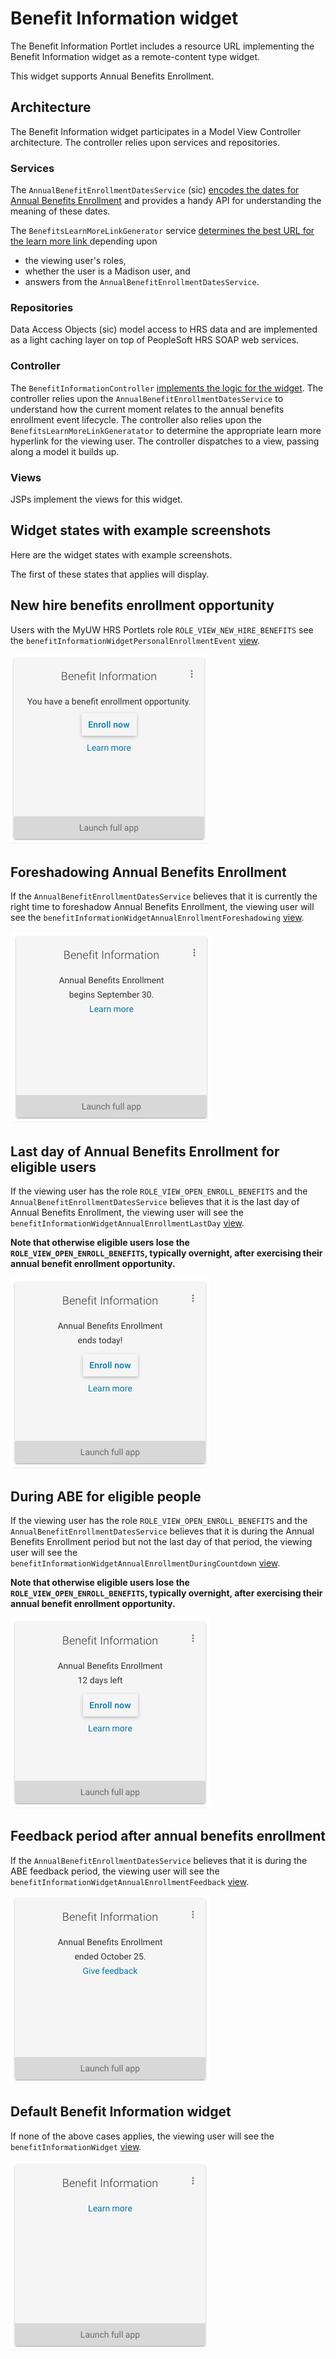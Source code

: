 # Benefit Information widget

The Benefit Information Portlet includes a resource URL implementing the Benefit Information widget as a remote-content type widget.

This widget supports Annual Benefits Enrollment.

## Architecture

The Benefit Information widget participates in a Model View Controller
architecture. The controller relies upon services and repositories.

### Services

The `AnnualBenefitEnrollmentDatesService` (sic)
[encodes the dates for Annual Benefits Enrollment][AnnualBenefitEnrollmentDatesService]
and provides a handy API for understanding the meaning of these dates.

The `BenefitsLearnMoreLinkGenerator` service
[determines the best URL for the learn more link ][BenefitsLearnMoreLinkGenerator]
depending upon

+ the viewing user's roles,
+ whether the user is a Madison user, and
+ answers from the `AnnualBenefitEnrollmentDatesService`.

### Repositories

Data Access Objects (sic) model access to HRS data and
are implemented as a light caching layer on top of
PeopleSoft HRS SOAP web services.

### Controller

The `BenefitInformationController` [implements the logic for the widget][BenefitInformationController benefitInformationWidget method].
The controller relies upon the `AnnualBenefitEnrollmentDatesService`
to understand how the current moment relates to the annual benefits enrollment
event lifecycle.
The controller also relies upon the `BenefitsLearnMoreLinkGeneratator` to
determine the appropriate learn more hyperlink for the viewing user.
The controller dispatches to a view, passing along a model it builds up.

### Views

JSPs implement the views for this widget.

## Widget states with example screenshots

Here are the widget states with example screenshots.

The first of these states that applies will display.

## New hire benefits enrollment opportunity

Users with the MyUW HRS Portlets role `ROLE_VIEW_NEW_HIRE_BENEFITS`
see the `benefitInformationWidgetPersonalEnrollmentEvent`
[view][benefitInformationWidgetPersonalEnrollmentEvent JSP].

![Screenshot of Annual Benefits Enrollment widget stating a benefit enrollment opportunity with Enroll now button and Learn more link](./benefit-information-widget-personal-enrollment-event.png)

## Foreshadowing Annual Benefits Enrollment

If the `AnnualBenefitEnrollmentDatesService` believes that it is currently the
right time to foreshadow Annual Benefits Enrollment,
the viewing user will see
the `benefitInformationWidgetAnnualEnrollmentForeshadowing`
[view][benefitInformationWidgetAnnualEnrollmentForeshadowing JSP].

![Screenshot of Annual Benefits Enrollment widget stating benefit enrollment begins September 30 Learn more link](./benefit-information-widget-abe-foreshadowing.png)

## Last day of Annual Benefits Enrollment for eligible users

If the viewing user has the role `ROLE_VIEW_OPEN_ENROLL_BENEFITS`
and the `AnnualBenefitEnrollmentDatesService` believes that it is the last day
of Annual Benefits Enrollment,
the viewing user will see
the `benefitInformationWidgetAnnualEnrollmentLastDay`
[view][benefitInformationWidgetAnnualEnrollmentLastDay JSP].

**Note that otherwise eligible users lose the `ROLE_VIEW_OPEN_ENROLL_BENEFITS`,
typically overnight, after exercising their annual benefit enrollment
opportunity.**

![Screenshot of Annual Benefits Enrollment widget stating annual benefit enrollment ends today with Enroll now button and learn more link](./benefit-info-widget-abe-last-day.png)

## During ABE for eligible people

If the viewing user has the role `ROLE_VIEW_OPEN_ENROLL_BENEFITS`
and the `AnnualBenefitEnrollmentDatesService` believes that it is during the
Annual Benefits Enrollment period but not the last day of that period,
the viewing user will see
the `benefitInformationWidgetAnnualEnrollmentDuringCountdown`
[view][benefitInformationWidgetAnnualEnrollmentDuringCountdown JSP].

**Note that otherwise eligible users lose the `ROLE_VIEW_OPEN_ENROLL_BENEFITS`,
typically overnight, after exercising their annual benefit enrollment
opportunity.**

![Screenshot of Annual Benefits Enrollment widget stating 12 days left in annual benefit enrollment with Enroll now button and learn more link](./benefit-info-widget-abe-12-days-left.png)

## Feedback period after annual benefits enrollment

If the `AnnualBenefitEnrollmentDatesService` believes that it is during the
ABE feedback period, the viewing user will see
the `benefitInformationWidgetAnnualEnrollmentFeedback`
[view][benefitInformationWidgetAnnualEnrollmentFeedback JSP].

![Screenshot of Annual Benefits Enrollment widget stating date annual benefits enrollment ended and offering link to give feedback](./benefit-info-widget-abe-feedback.png)

## Default Benefit Information widget

If none of the above cases applies,
the viewing user will see
the `benefitInformationWidget`
[view][benefitInformationWidget JSP].

![Screenshot of Annual Benefits Enrollment widget offering a Learn more link](./benefit-info-widget-default.png)

[AnnualBenefitEnrollmentDatesService]: https://github.com/UW-Madison-DoIT/hrs-portlets/blob/uw-master/hrs-portlets-api/src/main/java/edu/wisc/hr/service/benefits/AnnualBenefitEnrollmentDatesService.java
[BenefitsLearnMoreLinkGenerator]: https://github.com/UW-Madison-DoIT/hrs-portlets/blob/uw-master/hrs-portlets-webapp/src/main/java/edu/wisc/portlet/hrs/web/benefits/BenefitsLearnMoreLinkGenerator.java
[BenefitInformationController benefitInformationWidget method]: https://github.com/UW-Madison-DoIT/hrs-portlets/blob/uw-master/hrs-portlets-webapp/src/main/java/edu/wisc/portlet/hrs/web/benefits/BenefitInformationController.java#L165

[benefitInformationWidgetPersonalEnrollmentEvent JSP]: https://github.com/UW-Madison-DoIT/hrs-portlets/blob/uw-master/hrs-portlets-webapp/src/main/webapp/WEB-INF/jsp/benefitInformationWidgetPersonalEnrollmentEvent.jsp
[benefitInformationWidgetAnnualEnrollmentForeshadowing JSP]: https://github.com/UW-Madison-DoIT/hrs-portlets/blob/uw-master/hrs-portlets-webapp/src/main/webapp/WEB-INF/jsp/benefitInformationWidgetAnnualEnrollmentForeshadowing.jsp
[benefitInformationWidgetAnnualEnrollmentLastDay JSP]: https://github.com/UW-Madison-DoIT/hrs-portlets/blob/uw-master/hrs-portlets-webapp/src/main/webapp/WEB-INF/jsp/benefitInformationWidgetAnnualEnrollmentLastDay.jsp
[benefitInformationWidgetAnnualEnrollmentDuringCountdown JSP]: https://github.com/UW-Madison-DoIT/hrs-portlets/blob/uw-master/hrs-portlets-webapp/src/main/webapp/WEB-INF/jsp/benefitInformationWidgetAnnualEnrollmentDuringCountdown.jsp
[benefitInformationWidgetAnnualEnrollmentFeedback JSP]: https://github.com/UW-Madison-DoIT/hrs-portlets/blob/uw-master/hrs-portlets-webapp/src/main/webapp/WEB-INF/jsp/benefitInformationWidgetAnnualEnrollmentFeedback.jsp
[benefitInformationWidget JSP]: https://github.com/UW-Madison-DoIT/hrs-portlets/blob/uw-master/hrs-portlets-webapp/src/main/webapp/WEB-INF/jsp/benefitInformationWidget.jsp
